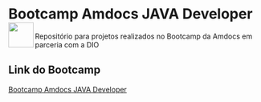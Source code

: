 <h1>Bootcamp Amdocs JAVA Developer <img align="left" src="https://hermes.digitalinnovation.one/tracks/686d0d22-b8d6-4c33-aafb-9b9288b6aefb.png" height="50" width="50"></h1>

<p>
Repositório para projetos realizados no Bootcamp da Amdocs em parceria com a DIO
</P>


## Link do Bootcamp
[Bootcamp Amdocs JAVA Developer](https://web.dio.me/track/amdocs-java-developer?tab=path)
